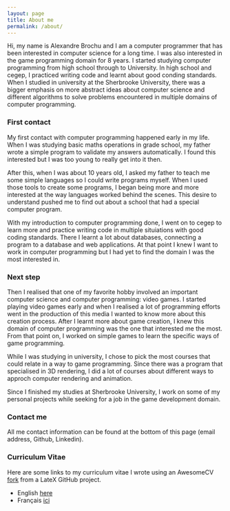 ```yaml
---
layout: page
title: About me
permalink: /about/
---
```


Hi, my name is Alexandre Brochu and I am a computer programmer that has been interested in computer science for a long time. I was also interested in the game programming domain for 8 years. I started studying computer programming from high school through to University. In high school and cegep, I practiced writing code and learnt about good conding standards. When I studied in university at the Sherbrooke University, there was a bigger emphasis on more abstract ideas about computer science and different algorithms to solve problems encountered in multiple domains of computer programming.

### First contact

My first contact with computer programming happened early in my life. When I was studying basic maths operations in grade school, my father wrote a simple program to validate my answers automatically. I found this interested but I was too young to really get into it then.

After this, when I was about 10 years old, I asked my father to teach me some simple languages so I could write programs myself. When I used those tools to create some programs, I began being more and more interested at the way languages worked behind the scenes. This desire to understand pushed me to find out about a school that had a special computer program.

With my introduction to computer programming done, I went on to cegep to learn more and practice writing code in multiple situiations with good coding standards. There I learnt a lot about databases, connecting a program to a database and web applications. At that point I knew I want  to work in computer programming but I had yet to find the domain I was the most interested in.

### Next step

Then I realised that one of my favorite hobby involved an important computer science and computer programming: video games. I started playing video games early and when I realised a lot of programming efforts went in the production of this media I wanted to know more about this creation process. After I learnt more about game creation, I knew this domain of computer programming was the one that interested me the most. From that point on, I worked on simple games to learn the specific ways of game programming.

While I was studying in university, I chose to pick the most courses that could relate in a way to game programming. Since there was a program that specialised in 3D rendering, I did a lot of courses about different ways to approch computer rendering and animation.

Since I finished my studies at Sherbrooke University, I work on some of my personal projects while seeking for a job in the game development domain.

### Contact me

All me contact information can be found at the bottom of this page (email address, Github, Linkedin).

### Curriculum Vitae

Here are some links to my curriculum vitae I wrote using an AwesomeCV [fork](https://github.com/Brochu/Awesome-CV) from a LateX GitHub project.

- English [here]({{site.baseurl}}/downloads/mycv_en.pdf)
- Français [ici]({{site.baseurl}}/downloads/mycv_fr.pdf)
